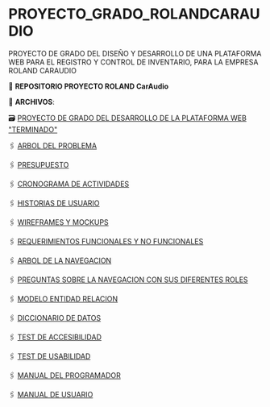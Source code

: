 # PROYECTO_GRADO_ROLANDCARAUDIO
PROYECTO DE GRADO DEL DISEÑO Y DESARROLLO DE UNA PLATAFORMA WEB PARA EL REGISTRO Y CONTROL DE INVENTARIO, PARA LA EMPRESA ROLAND CARAUDIO

:file_folder: **REPOSITORIO PROYECTO ROLAND CarAudio**

:paperclip: **ARCHIVOS**:

🗃️ [PROYECTO DE GRADO DEL DESARROLLO DE LA PLATAFORMA WEB "TERMINADO"](PROYECTO_DE_GRADO_DESARROLLO_DE_UNA_PLATAFORMA_WEB_PGRCA.pdf)

🖇️ [ARBOL DEL PROBLEMA](ARBOL_DEL_PROBLEMA_PGRCA.pdf)

🖇️ [PRESUPUESTO](PRESUPUESTO_PGRCA.pdf)

🖇️ [CRONOGRAMA DE ACTIVIDADES](CRONOGRAMA_DE_ACTIVIDADES_PGRCA.pdf)

🖇️ [HISTORIAS DE USUARIO](HISTORIAS_DE_USUARIO_PGRCA.pdf)

🖇️ [WIREFRAMES Y MOCKUPS](WIREFRAMES_Y_MOCUKUPS_PGRCA.pdf)

🖇️ [REQUERIMIENTOS FUNCIONALES Y NO FUNCIONALES](REQUERIMIENTOS_FUNCIONALES_Y_NO_FUNCIONALES_PGRCA.pdf)

🖇️ [ARBOL DE LA NAVEGACION](ARBOL_DE_LA_NAVEGACION_PGRCA.pdf)

🖇️ [PREGUNTAS SOBRE LA NAVEGACION CON SUS DIFERENTES ROLES](PREGUNTAS_DE_LA_NAVEGACION_ROLES_PGRCA.pdf)

🖇️ [MODELO ENTIDAD RELACION](MODELO_ENTIDAD_RELACION_PGRCA.pdf)

🖇️ [DICCIONARIO DE DATOS](DICCIONARIO_DE_DATOS_PGRCA.pdf)

🖇️ [TEST DE ACCESIBILIDAD](TEST_DE_ACCESIBILIDAD_PGRCA.xlsx)

🖇️ [TEST DE USABILIDAD](TEST_DE_USABILIDAD_PGRCA.xlsx)

🖇️ [MANUAL DEL PROGRAMADOR](MANUAL_DEL_PROGRAMADOR_PGRCA.pdf)

🖇️ [MANUAL DE USUARIO](MANUAL_DE_USUARIO_PGRCA.pdf)

